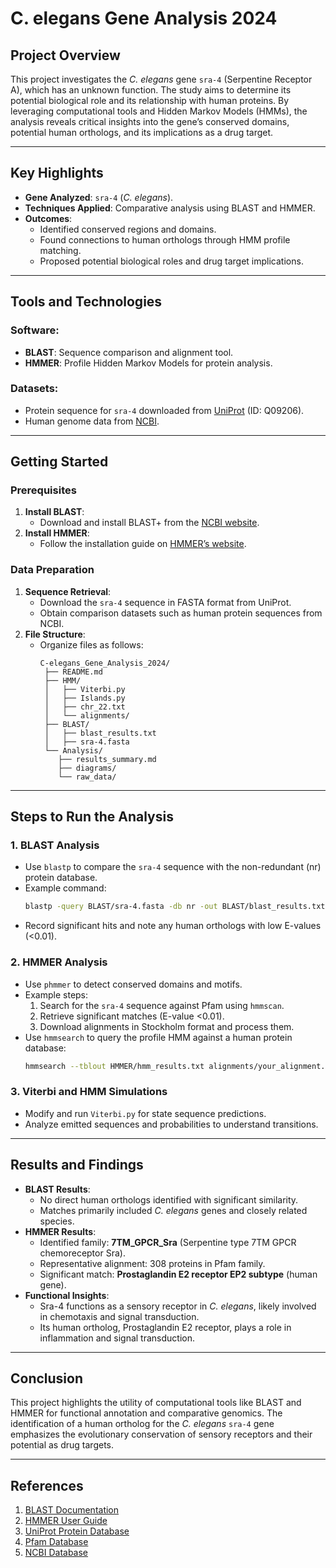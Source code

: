 # **C. elegans Gene Analysis 2024**

## **Project Overview**
This project investigates the *C. elegans* gene `sra-4` (Serpentine Receptor A), which has an unknown function. The study aims to determine its potential biological role and its relationship with human proteins. By leveraging computational tools and Hidden Markov Models (HMMs), the analysis reveals critical insights into the gene’s conserved domains, potential human orthologs, and its implications as a drug target.

---

## **Key Highlights**
- **Gene Analyzed**: `sra-4` (*C. elegans*).
- **Techniques Applied**: Comparative analysis using BLAST and HMMER.
- **Outcomes**:
  - Identified conserved regions and domains.
  - Found connections to human orthologs through HMM profile matching.
  - Proposed potential biological roles and drug target implications.

---

## **Tools and Technologies**
### **Software**:
- **BLAST**: Sequence comparison and alignment tool.
- **HMMER**: Profile Hidden Markov Models for protein analysis.

### **Datasets**:
- Protein sequence for `sra-4` downloaded from [UniProt](https://www.uniprot.org/) (ID: Q09206).
- Human genome data from [NCBI](https://www.ncbi.nlm.nih.gov/).

---

## **Getting Started**

### **Prerequisites**
1. **Install BLAST**:
   - Download and install BLAST+ from the [NCBI website](https://blast.ncbi.nlm.nih.gov/Blast.cgi?PAGE_TYPE=BlastDocs&DOC_TYPE=Download).
2. **Install HMMER**:
   - Follow the installation guide on [HMMER’s website](http://hmmer.org/).

### **Data Preparation**
1. **Sequence Retrieval**:
   - Download the `sra-4` sequence in FASTA format from UniProt.
   - Obtain comparison datasets such as human protein sequences from NCBI.
2. **File Structure**:
   - Organize files as follows:
     ```
     C-elegans_Gene_Analysis_2024/
      ├── README.md
      ├── HMM/
      │   ├── Viterbi.py
      │   ├── Islands.py
      │   ├── chr_22.txt
      │   └── alignments/ 
      ├── BLAST/
      │   ├── blast_results.txt
      │   ├── sra-4.fasta
      └── Analysis/
         ├── results_summary.md
         ├── diagrams/
         └── raw_data/
     ```

---

## **Steps to Run the Analysis**

### **1. BLAST Analysis**
- Use `blastp` to compare the `sra-4` sequence with the non-redundant (nr) protein database.
- Example command:
  ```bash
  blastp -query BLAST/sra-4.fasta -db nr -out BLAST/blast_results.txt -evalue 0.01 -max_target_seqs 10
  ```
- Record significant hits and note any human orthologs with low E-values (<0.01).

### **2. HMMER Analysis**
- Use `phmmer` to detect conserved domains and motifs.
- Example steps:
  1. Search for the `sra-4` sequence against Pfam using `hmmscan`.
  2. Retrieve significant matches (E-value <0.01).
  3. Download alignments in Stockholm format and process them.
- Use `hmmsearch` to query the profile HMM against a human protein database:
  ```bash
  hmmsearch --tblout HMMER/hmm_results.txt alignments/your_alignment.sto
  ```

### **3. Viterbi and HMM Simulations**
- Modify and run `Viterbi.py` for state sequence predictions.
- Analyze emitted sequences and probabilities to understand transitions.

---

## **Results and Findings**
- **BLAST Results**:
  - No direct human orthologs identified with significant similarity.
  - Matches primarily included *C. elegans* genes and closely related species.
- **HMMER Results**:
  - Identified family: **7TM_GPCR_Sra** (Serpentine type 7TM GPCR chemoreceptor Sra).
  - Representative alignment: 308 proteins in Pfam family.
  - Significant match: **Prostaglandin E2 receptor EP2 subtype** (human gene).
- **Functional Insights**:
  - Sra-4 functions as a sensory receptor in *C. elegans*, likely involved in chemotaxis and signal transduction.
  - Its human ortholog, Prostaglandin E2 receptor, plays a role in inflammation and signal transduction.

---

## **Conclusion**
This project highlights the utility of computational tools like BLAST and HMMER for functional annotation and comparative genomics. The identification of a human ortholog for the *C. elegans* `sra-4` gene emphasizes the evolutionary conservation of sensory receptors and their potential as drug targets.

---

## **References**
1. [BLAST Documentation](https://blast.ncbi.nlm.nih.gov/Blast.cgi)
2. [HMMER User Guide](http://hmmer.org/)
3. [UniProt Protein Database](https://www.uniprot.org/)
4. [Pfam Database](https://pfam.xfam.org/)
5. [NCBI Database](https://www.ncbi.nlm.nih.gov/)
